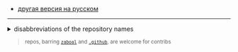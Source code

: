 - [другая версия на русском](../ru/my-github.adoc)

---

<details>
<summary>disabbreviations of the repository names</summary>

| abbr	| disabbr	| scope			|
| -		| -			| ----------	|
| dc	| discord	| messengers	|
| tg	| telegram	| 				|
| mc	| minecraft	| games			|

</details>

> <sup>repos, barring [`zaboal`](https://github.com/zaboal/zaboal) and
[`.github`](https://github.com/zaboal/.github), are welcome for contribs<sup>
